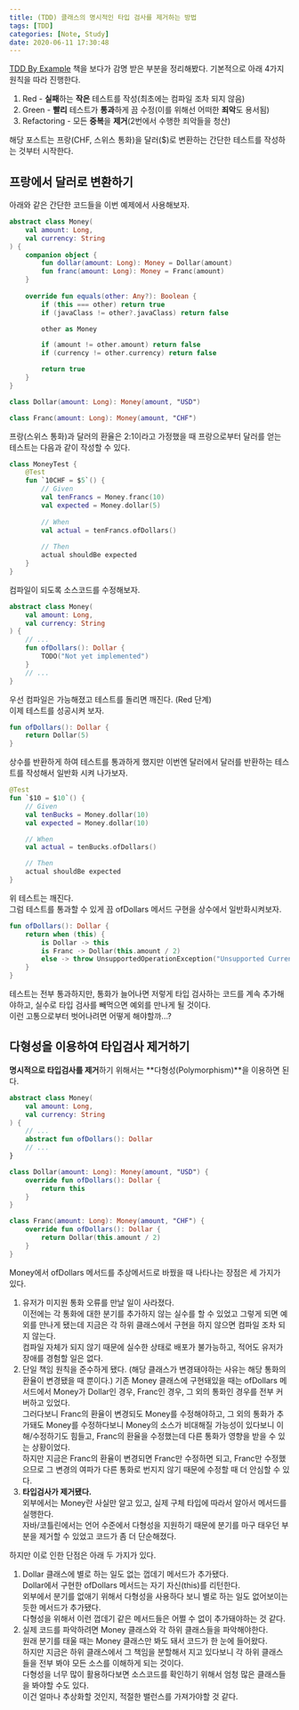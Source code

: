 ```yaml
---
title: (TDD) 클래스의 명시적인 타입 검사를 제거하는 방법
tags: [TDD]
categories: [Note, Study]
date: 2020-06-11 17:30:48
---
```

[TDD By Example](https://book.naver.com/bookdb/book_detail.nhn?bid=7443642) 책을 보다가 감명 받은 부분을 정리해봤다.
기본적으로 아래 4가지 원칙을 따라 진행한다.
1. Red - **실패**하는 **작은** 테스트를 작성(최초에는 컴파일 조차 되지 않음)
2. Green - **빨리** 테스트가 **통과**하게 끔 수정(이를 위해선 어떠한 **죄악**도 용서됨)
3. Refactoring - 모든 **중복**을 **제거**(2번에서 수행한 죄악들을 청산)
  
해당 포스트는 프랑(CHF, 스위스 통화)을 달러($)로 변환하는 간단한 테스트를 작성하는 것부터 시작한다.

## 프랑에서 달러로 변환하기
아래와 같은 간단한 코드들을 이번 예제에서 사용해보자.  
```kotlin
abstract class Money(
    val amount: Long,
    val currency: String
) {
    companion object {
        fun dollar(amount: Long): Money = Dollar(amount)
        fun franc(amount: Long): Money = Franc(amount)
    }
    
    override fun equals(other: Any?): Boolean {
        if (this === other) return true
        if (javaClass != other?.javaClass) return false

        other as Money

        if (amount != other.amount) return false
        if (currency != other.currency) return false

        return true
    }
}
```

```kotlin
class Dollar(amount: Long): Money(amount, "USD")
```

```kotlin
class Franc(amount: Long): Money(amount, "CHF")
```

프랑(스위스 통화)과 달러의 환율은 2:1이라고 가정했을 때 프랑으로부터 달러를 얻는 테스트는 다음과 같이 작성할 수 있다.  
```kotlin
class MoneyTest {
    @Test
    fun `10CHF = $5`() {
        // Given
        val tenFrancs = Money.franc(10)
        val expected = Money.dollar(5)
    
        // When
        val actual = tenFrancs.ofDollars()
    
        // Then
        actual shouldBe expected
    }
}
```
컴파일이 되도록 소스코드를 수정해보자.  

```kotlin
abstract class Money(
    val amount: Long,
    val currency: String
) {
    // ...
    fun ofDollars(): Dollar {
        TODO("Not yet implemented")
    }
    // ...
}
```

우선 컴파일은 가능해졌고 테스트를 돌리면 깨진다. (Red 단계)  
이제 테스트를 성공시켜 보자.  
```kotlin
fun ofDollars(): Dollar {
    return Dollar(5)
}
```

상수를 반환하게 하여 테스트를 통과하게 했지만 이번엔 달러에서 달러를 반환하는 테스트를 작성해서 일반화 시켜 나가보자.
```kotlin
@Test
fun `$10 = $10`() {
    // Given
    val tenBucks = Money.dollar(10)
    val expected = Money.dollar(10)

    // When
    val actual = tenBucks.ofDollars()

    // Then
    actual shouldBe expected
}
```
위 테스트는 깨진다.  
그럼 테스트를 통과할 수 있게 끔 ofDollars 메서드 구현을 상수에서 일반화시켜보자.  

```kotlin
fun ofDollars(): Dollar {
    return when (this) {
        is Dollar -> this
        is Franc -> Dollar(this.amount / 2)
        else -> throw UnsupportedOperationException("Unsupported Currency")
    }
}
```
테스트는 전부 통과하지만, 통화가 늘어나면 저렇게 타입 검사하는 코드를 계속 추가해야하고, 실수로 타입 검사를 빼먹으면 예외를 만나게 될 것이다.  
이런 고통으로부터 벗어나려면 어떻게 해야할까...?

## 다형성을 이용하여 타입검사 제거하기  
**명시적으로 타입검사를 제거**하기 위해서는 **다형성(Polymorphism)**을 이용하면 된다.  

```kotlin
abstract class Money(
    val amount: Long,
    val currency: String
) {
    // ...
    abstract fun ofDollars(): Dollar
    // ...
}
```

```kotlin
class Dollar(amount: Long): Money(amount, "USD") {
    override fun ofDollars(): Dollar {
        return this
    }
}
```

```kotlin
class Franc(amount: Long): Money(amount, "CHF") {
    override fun ofDollars(): Dollar {
        return Dollar(this.amount / 2)
    }
}
```

Money에서 ofDollars 메서드를 추상메서드로 바꿨을 때 나타나는 장점은 세 가지가 있다.
1. 유저가 미지원 통화 오류를 만날 일이 사라졌다.  
이전에는 각 통화에 대한 분기를 추가하지 않는 실수를 할 수 있었고 그렇게 되면 예외를 만나게 됐는데 지금은 각 하위 클래스에서 구현을 하지 않으면 컴파일 조차 되지 않는다.  
컴파일 자체가 되지 않기 때문에 실수한 상태로 배포가 불가능하고, 적어도 유저가 장애를 경험할 일은 없다.  
2. 단일 책임 원칙을 준수하게 됐다. (해당 클래스가 변경돼야하는 사유는 해당 통화의 환율이 변경됐을 때 뿐이다.) 
기존 Money 클래스에 구현돼있을 때는 ofDollars 메서드에서 Money가 Dollar인 경우, Franc인 경우, 그 외의 통화인 경우를 전부 커버하고 있었다.  
그러다보니 Franc의 환율이 변경되도 Money를 수정해야하고, 그 외의 통화가 추가돼도 Money를 수정하다보니 Money의 소스가 비대해질 가능성이 있다보니 이해/수정하기도 힘들고, Franc의 환율을 수정했는데 다른 통화가 영향을 받을 수 있는 상황이었다.  
하지만 지금은 Franc의 환율이 변경되면 Franc만 수정하면 되고, Franc만 수정했으므로 그 변경의 여파가 다른 통화로 번지지 않기 때문에 수정할 때 더 안심할 수 있다.
3. **타입검사가 제거됐다.**    
외부에서는 Money란 사실만 알고 있고, 실제 구체 타입에 따라서 알아서 메서드를 실행한다.  
자바/코틀린에서는 언어 수준에서 다형성을 지원하기 때문에 분기를 마구 태우던 부분을 제거할 수 있었고 코드가 좀 더 단순해졌다.  

하지만 이로 인한 단점은 아래 두 가지가 있다.  
1. Dollar 클래스에 별로 하는 일도 없는 껍데기 메서드가 추가됐다.  
Dollar에서 구현한 ofDollars 메서드는 자기 자신(this)를 리턴한다.  
외부에서 분기를 없애기 위해서 다형성을 사용하다 보니 별로 하는 일도 없어보이는 듯한 메서드가 추가됐다.  
다형성을 위해서 이런 껍데기 같은 메서드들은 어쩔 수 없이 추가돼야하는 것 같다.
2. 실제 코드를 파악하려면 Money 클래스와 각 하위 클래스들을 파악해야한다.  
원래 분기를 태울 때는 Money 클래스만 봐도 돼서 코드가 한 눈에 들어왔다.  
하지만 지금은 하위 클래스에서 그 책임을 분할해서 지고 있다보니 각 하위 클래스들을 전부 봐야 모든 소스를 이해하게 되는 것이다.  
다형성을 너무 많이 활용하다보면 소스코드를 확인하기 위해서 엄청 많은 클래스들을 봐야할 수도 있다.  
이건 얼마나 추상화할 것인지, 적절한 밸런스를 가져가야할 것 같다.
